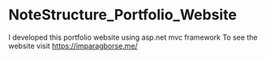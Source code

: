 # NoteStructure_Portfolio_Website
I developed this portfolio website using asp.net mvc framework To see the website visit https://imparagborse.me/
